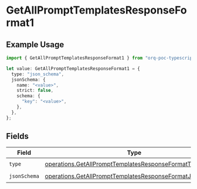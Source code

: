 # GetAllPromptTemplatesResponseFormat1

## Example Usage

```typescript
import { GetAllPromptTemplatesResponseFormat1 } from "orq-poc-typescript-multi-env-version/models/operations";

let value: GetAllPromptTemplatesResponseFormat1 = {
  type: "json_schema",
  jsonSchema: {
    name: "<value>",
    strict: false,
    schema: {
      "key": "<value>",
    },
  },
};
```

## Fields

| Field                                                                                                                                | Type                                                                                                                                 | Required                                                                                                                             | Description                                                                                                                          |
| ------------------------------------------------------------------------------------------------------------------------------------ | ------------------------------------------------------------------------------------------------------------------------------------ | ------------------------------------------------------------------------------------------------------------------------------------ | ------------------------------------------------------------------------------------------------------------------------------------ |
| `type`                                                                                                                               | [operations.GetAllPromptTemplatesResponseFormatType](../../models/operations/getallprompttemplatesresponseformattype.md)             | :heavy_check_mark:                                                                                                                   | N/A                                                                                                                                  |
| `jsonSchema`                                                                                                                         | [operations.GetAllPromptTemplatesResponseFormatJsonSchema](../../models/operations/getallprompttemplatesresponseformatjsonschema.md) | :heavy_check_mark:                                                                                                                   | N/A                                                                                                                                  |